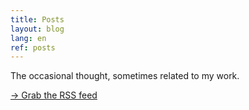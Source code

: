 ```yaml
---
title: Posts
layout: blog
lang: en
ref: posts
---
```


The occasional thought, sometimes related to my work.

[→ Grab the RSS feed](/feed.xml)
